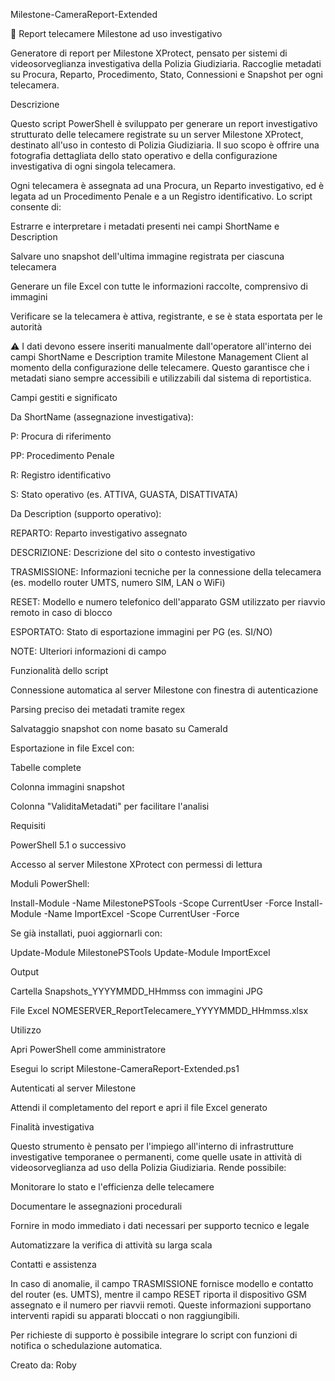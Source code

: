 Milestone-CameraReport-Extended

🎯 Report telecamere Milestone ad uso investigativo

Generatore di report per Milestone XProtect, pensato per sistemi di videosorveglianza investigativa della Polizia Giudiziaria. Raccoglie metadati su Procura, Reparto, Procedimento, Stato, Connessioni e Snapshot per ogni telecamera.

Descrizione

Questo script PowerShell è sviluppato per generare un report investigativo strutturato delle telecamere registrate su un server Milestone XProtect, destinato all'uso in contesto di Polizia Giudiziaria. Il suo scopo è offrire una fotografia dettagliata dello stato operativo e della configurazione investigativa di ogni singola telecamera.

Ogni telecamera è assegnata ad una Procura, un Reparto investigativo, ed è legata ad un Procedimento Penale e a un Registro identificativo. Lo script consente di:

Estrarre e interpretare i metadati presenti nei campi ShortName e Description

Salvare uno snapshot dell'ultima immagine registrata per ciascuna telecamera

Generare un file Excel con tutte le informazioni raccolte, comprensivo di immagini

Verificare se la telecamera è attiva, registrante, e se è stata esportata per le autorità

⚠️ I dati devono essere inseriti manualmente dall'operatore all'interno dei campi ShortName e Description tramite Milestone Management Client al momento della configurazione delle telecamere. Questo garantisce che i metadati siano sempre accessibili e utilizzabili dal sistema di reportistica.

Campi gestiti e significato

Da ShortName (assegnazione investigativa):

P: Procura di riferimento

PP: Procedimento Penale

R: Registro identificativo

S: Stato operativo (es. ATTIVA, GUASTA, DISATTIVATA)

Da Description (supporto operativo):

REPARTO: Reparto investigativo assegnato

DESCRIZIONE: Descrizione del sito o contesto investigativo

TRASMISSIONE: Informazioni tecniche per la connessione della telecamera (es. modello router UMTS, numero SIM, LAN o WiFi)

RESET: Modello e numero telefonico dell'apparato GSM utilizzato per riavvio remoto in caso di blocco

ESPORTATO: Stato di esportazione immagini per PG (es. SI/NO)

NOTE: Ulteriori informazioni di campo

Funzionalità dello script

Connessione automatica al server Milestone con finestra di autenticazione

Parsing preciso dei metadati tramite regex

Salvataggio snapshot con nome basato su CameraId

Esportazione in file Excel con:

Tabelle complete

Colonna immagini snapshot

Colonna "ValiditaMetadati" per facilitare l'analisi

Requisiti

PowerShell 5.1 o successivo

Accesso al server Milestone XProtect con permessi di lettura

Moduli PowerShell:

Install-Module -Name MilestonePSTools -Scope CurrentUser -Force
Install-Module -Name ImportExcel -Scope CurrentUser -Force

Se già installati, puoi aggiornarli con:

Update-Module MilestonePSTools
Update-Module ImportExcel

Output

Cartella Snapshots_YYYYMMDD_HHmmss con immagini JPG

File Excel NOMESERVER_ReportTelecamere_YYYYMMDD_HHmmss.xlsx

Utilizzo

Apri PowerShell come amministratore

Esegui lo script Milestone-CameraReport-Extended.ps1

Autenticati al server Milestone

Attendi il completamento del report e apri il file Excel generato

Finalità investigativa

Questo strumento è pensato per l'impiego all'interno di infrastrutture investigative temporanee o permanenti, come quelle usate in attività di videosorveglianza ad uso della Polizia Giudiziaria. Rende possibile:

Monitorare lo stato e l'efficienza delle telecamere

Documentare le assegnazioni procedurali

Fornire in modo immediato i dati necessari per supporto tecnico e legale

Automatizzare la verifica di attività su larga scala

Contatti e assistenza

In caso di anomalie, il campo TRASMISSIONE fornisce modello e contatto del router (es. UMTS), mentre il campo RESET riporta il dispositivo GSM assegnato e il numero per riavvii remoti. Queste informazioni supportano interventi rapidi su apparati bloccati o non raggiungibili.

Per richieste di supporto è possibile integrare lo script con funzioni di notifica o schedulazione automatica.

Creato da: Roby

